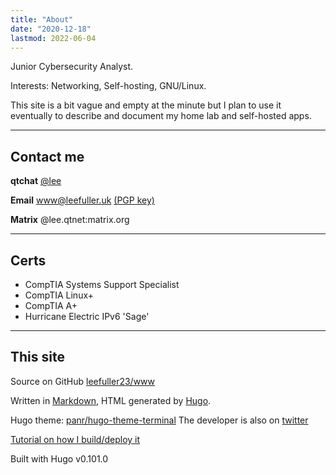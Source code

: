 ```yaml
---
title: "About"
date: "2020-12-18"
lastmod: 2022-06-04
---
```

Junior Cybersecurity Analyst.

Interests: Networking, Self-hosting, GNU/Linux.

This site is a bit vague and empty at the minute but I plan to use it eventually to describe and document my home lab and self-hosted apps.

---

## Contact me

**qtchat** [@lee](https://chat.leefuller.io/qtchat-official/messages/@lee)

**Email** [www@leefuller.uk](mailto:www@leefuller.uk) [(PGP key)](https://leefuller.uk/pgp/)

**Matrix** @lee.qtnet:matrix.org

---

## Certs

- CompTIA Systems Support Specialist
- CompTIA Linux+
- CompTIA A+
- Hurricane Electric IPv6 'Sage'

---

## This site

Source on GitHub [leefuller23/www](https://github.com/leefuller23/www)

Written in [Markdown](https://www.markdownguide.org/), HTML generated by [Hugo](https://github.com/gohugoio/hugo).

Hugo theme: [panr/hugo-theme-terminal](https://github.com/panr/hugo-theme-terminal) The developer is also on [twitter](https://twitter.com/panr)

[Tutorial on how I build/deploy it](https://leefuller.uk/post/build-site-with-cloudflare-pages/)

Built with Hugo v0.101.0